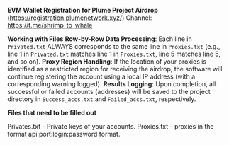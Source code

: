 **EVM Wallet Registration for Plume Project Airdrop** (https://registration.plumenetwork.xyz/)
Channel: https://t.me/shrimp_to_whale

**Working with Files**
**Row-by-Row Data Processing**: Each line in `Privated.txt` ALWAYS corresponds to the same line in `Proxies.txt` (e.g., line 1 in `Privated.txt` matches line 1 in `Proxies.txt`, line 5 matches line 5, and so on).
**Proxy Region Handling**: If the location of your proxies is identified as a restricted region for receiving the airdrop, the software will continue registering the account using a local IP address (with a corresponding warning logged).
**Results Logging**: Upon completion, all successful or failed accounts (addresses) will be saved to the project directory in `Success_accs.txt` and `Failed_accs.txt`, respectively.



**Files that need to be filled out**

Privates.txt - Private keys of your accounts.
Proxies.txt - proxies in the format api:port:login:password format.
